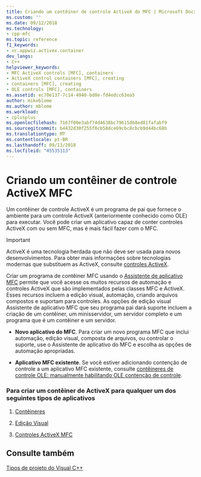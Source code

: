 ```yaml
---
title: Criando um contêiner de controle ActiveX do MFC | Microsoft Docs
ms.custom: ''
ms.date: 09/12/2018
ms.technology:
- cpp-mfc
ms.topic: reference
f1_keywords:
- vc.appwiz.activex.container
dev_langs:
- C++
helpviewer_keywords:
- MFC ActiveX controls [MFC], containers
- ActiveX control containers [MFC], creating
- containers [MFC], creating
- OLE controls [MFC], containers
ms.assetid: ec70e137-7c14-4940-bd0e-fd4edcc63ea5
author: mikeblome
ms.author: mblome
ms.workload:
- cplusplus
ms.openlocfilehash: 7167f00e3abf74d4638bc79615d68ed81fafabf9
ms.sourcegitcommit: b4432d30f255f0cb58dce69cbc8cbcb9d44bc68b
ms.translationtype: MT
ms.contentlocale: pt-BR
ms.lasthandoff: 09/13/2018
ms.locfileid: "45535113"
---
```

# <a name="creating-an-mfc-activex-control-container"></a>Criando um contêiner de controle ActiveX MFC
Um contêiner de controle ActiveX é um programa de pai que fornece o ambiente para um controle ActiveX (anteriormente conhecido como OLE) para executar. Você pode criar um aplicativo capaz de conter controles ActiveX com ou sem MFC, mas é mais fácil fazer com o MFC.

>[!IMPORTANT]
> ActiveX é uma tecnologia herdada que não deve ser usada para novos desenvolvimentos. Para obter mais informações sobre tecnologias modernas que substituem as ActiveX, consulte [controles ActiveX](../activex-controls.md).  
  
 Criar um programa de contêiner MFC usando o [Assistente de aplicativo MFC](../../mfc/reference/mfc-application-wizard.md) permite que você acesse os muitos recursos de automação e controles ActiveX que são implementados pelas classes MFC e ActiveX. Esses recursos incluem a edição visual, automação, criando arquivos compostos e suportam para controles. As opções de edição visual Assistente de aplicativo MFC que seu programa pai dará suporte incluem a criação de um contêiner, um minisservidor, um servidor completo e um programa que é um contêiner e um servidor.  
  
-   **Novo aplicativo do MFC**. Para criar um novo programa MFC que inclui automação, edição visual, composta de arquivos, ou controlar o suporte, use o Assistente de aplicativo do MFC e escolha as opções de automação apropriadas.  
  
-   **Aplicativo MFC existente**. Se você estiver adicionando contenção de controle a um aplicativo MFC existente, consulte [contêineres de controle OLE: manualmente habilitando OLE contenção de controle](../../mfc/activex-control-containers-manually-enabling-activex-control-containment.md).  
  
### <a name="to-create-an-activex-container-for-any-of-the-following-types-of-applications"></a>Para criar um contêiner de ActiveX para qualquer um dos seguintes tipos de aplicativos  
  
1.  [Contêineres](../../mfc/containers.md)  
  
2.  [Edição Visual](../../mfc/ole-mfc.md)  
  
3.  [Controles ActiveX MFC](../../mfc/mfc-activex-controls.md)  
  
## <a name="see-also"></a>Consulte também  
 [Tipos de projeto do Visual C++](../../ide/visual-cpp-project-types.md)


